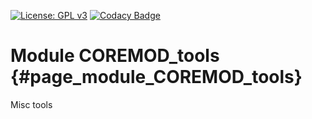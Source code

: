 [![License: GPL v3](https://img.shields.io/badge/License-GPL%20v3-blue.svg)](http://www.gnu.org/licenses/gpl-3.0) [![Codacy Badge](https://api.codacy.com/project/badge/Grade/0382441b7f5647c8900628aacba83356)](https://www.codacy.com/gh/milk-org/COREMOD_tools?utm_source=github.com&amp;utm_medium=referral&amp;utm_content=milk-org/COREMOD_tools&amp;utm_campaign=Badge_Grade)

# Module COREMOD_tools {#page_module_COREMOD_tools}

Misc tools
